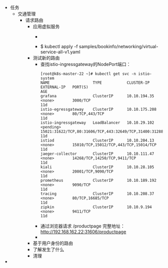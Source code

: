 - 任务
	- 交通管理
		- 请求路由
			- 应用虚拟服务
				- ~~~shell
				  
				  ~~~
				- $ kubectl apply -f samples/bookinfo/networking/virtual-service-all-v1.yaml
			- 测试新的路由
				- 查找istio-ingressgateway的NodePort端口：
				  ~~~shell
				  [root@k8s-master-22 ~]# kubectl get svc -n istio-system
				  NAME                   TYPE           CLUSTER-IP      EXTERNAL-IP   PORT(S)                                                                      AGE
				  grafana                ClusterIP      10.10.194.35    <none>        3000/TCP                                                                     11d
				  istio-egressgateway    ClusterIP      10.10.175.208   <none>        80/TCP,443/TCP                                                               11d
				  istio-ingressgateway   LoadBalancer   10.10.29.102    <pending>     15021:31622/TCP,80:31606/TCP,443:32649/TCP,31400:31288/TCP,15443:32075/TCP   11d
				  istiod                 ClusterIP      10.10.204.13    <none>        15010/TCP,15012/TCP,443/TCP,15014/TCP                                        11d
				  jaeger-collector       ClusterIP      10.10.111.47    <none>        14268/TCP,14250/TCP,9411/TCP                                                 11d
				  kiali                  ClusterIP      10.10.28.105    <none>        20001/TCP,9090/TCP                                                           11d
				  prometheus             ClusterIP      10.10.189.192   <none>        9090/TCP                                                                     11d
				  tracing                ClusterIP      10.10.208.37    <none>        80/TCP,16685/TCP                                                             11d
				  zipkin                 ClusterIP      10.10.9.194     <none>        9411/TCP                                                                     11d
				  ~~~
				- 通过浏览器请求 /productpage   完整地址： http://192.168.162.22:31606/productpage
				-
			- 基于用户身份的路由
			- 了解发生了什么
			- 清理
-